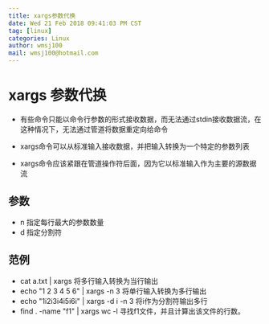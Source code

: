 ```yaml
---
title: xargs参数代换
date: Wed 21 Feb 2018 09:41:03 PM CST
tag: [linux]
categories: Linux
author: wmsj100
mail: wmsj100@hotmail.com
---
```


# xargs 参数代换

- 有些命令只能以命令行参数的形式接收数据，而无法通过stdin接收数据流，在这种情况下，无法通过管道将数据重定向给命令

- xargs命令可以从标准输入接收数据，并把输入转换为一个特定的参数列表

- xargs命令应该紧跟在管道操作符后面，因为它以标准输入作为主要的源数据流

## 参数
- n 指定每行最大的参数数量
- d 指定分割符

## 范例
- cat a.txt | xargs 将多行输入转换为当行输出
- echo "1 2 3 4 5 6" | xargs -n 3 将单行输入转换为多行输出
- echo "1i2i3i4i5i6i" | xargs -d i -n 3 将i作为分割符输出多行
- find . -name "f1" | xargs wc -l 寻找f1文件，并且计算出该文件的行数。
